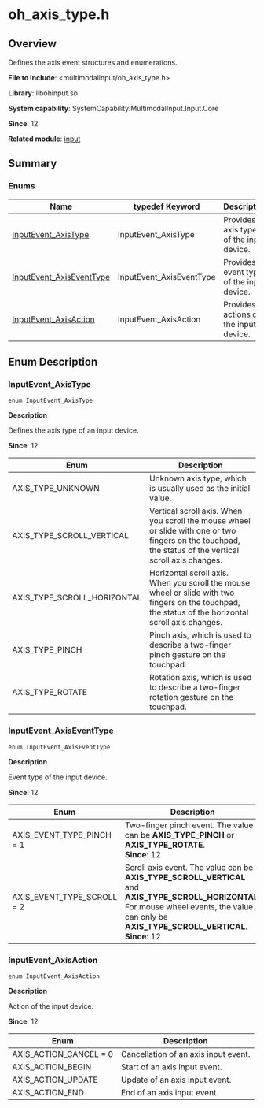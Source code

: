 # oh_axis_type.h

<!--Kit: Input Kit-->
<!--Subsystem: MultimodalInput-->
<!--Owner: @zhaoxueyuan-->
<!--Designer: @hanruofei-->
<!--Tester: @Lyuxin-->

## Overview

Defines the axis event structures and enumerations.

**File to include**: <multimodalinput/oh_axis_type.h>

**Library**: libohinput.so

**System capability**: SystemCapability.MultimodalInput.Input.Core

**Since**: 12

**Related module**: [input](capi-input.md)

## Summary

### Enums

| **Name**| typedef Keyword| Description|
| -- | -- | -- |
| [InputEvent_AxisType](#inputevent_axistype) | InputEvent_AxisType | Provides axis types of the input device.|
| [InputEvent_AxisEventType](#inputevent_axiseventtype) | InputEvent_AxisEventType | Provides event types of the input device.|
| [InputEvent_AxisAction](#inputevent_axisaction) | InputEvent_AxisAction | Provides actions of the input device.|

## Enum Description

### InputEvent_AxisType

```
enum InputEvent_AxisType
```

**Description**

Defines the axis type of an input device.

**Since**: 12

| Enum| Description            |
| -- |----------------|
| AXIS_TYPE_UNKNOWN | Unknown axis type, which is usually used as the initial value.|
| AXIS_TYPE_SCROLL_VERTICAL | Vertical scroll axis. When you scroll the mouse wheel or slide with one or two fingers on the touchpad, the status of the vertical scroll axis changes.              |
| AXIS_TYPE_SCROLL_HORIZONTAL | Horizontal scroll axis. When you scroll the mouse wheel or slide with two fingers on the touchpad, the status of the horizontal scroll axis changes.              |
| AXIS_TYPE_PINCH | Pinch axis, which is used to describe a two-finger pinch gesture on the touchpad.              |
| AXIS_TYPE_ROTATE | Rotation axis, which is used to describe a two-finger rotation gesture on the touchpad.              |

### InputEvent_AxisEventType

```
enum InputEvent_AxisEventType
```

**Description**

Event type of the input device.

**Since**: 12

| Enum| Description|
| -- | -- |
| AXIS_EVENT_TYPE_PINCH = 1 | Two-finger pinch event. The value can be **AXIS_TYPE_PINCH** or **AXIS_TYPE_ROTATE**.		<br>**Since**: 12|
| AXIS_EVENT_TYPE_SCROLL = 2 | Scroll axis event. The value can be **AXIS_TYPE_SCROLL_VERTICAL** and **AXIS_TYPE_SCROLL_HORIZONTAL**. For mouse wheel events, the value can only be **AXIS_TYPE_SCROLL_VERTICAL**.		<br>**Since**: 12|

### InputEvent_AxisAction

```
enum InputEvent_AxisAction
```

**Description**

Action of the input device.

**Since**: 12

| Enum| Description|
| -- | -- |
| AXIS_ACTION_CANCEL = 0 | Cancellation of an axis input event.|
| AXIS_ACTION_BEGIN | Start of an axis input event.|
| AXIS_ACTION_UPDATE | Update of an axis input event.|
| AXIS_ACTION_END | End of an axis input event.|
